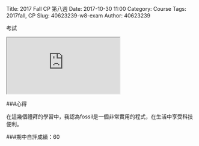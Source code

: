 Title: 2017 Fall CP 第八週
Date: 2017-10-30 11:00
Category: Course
Tags: 2017fall, CP
Slug: 40623239-w8-exam
Author: 40623239

考試

<!-- PELICAN_END_SUMMARY -->

<iframe src="https://player.vimeo.com/video/240500369"><width="640" height="492" frameborder="0" webkitallowfullscreen mozallowfullscreen allowfullscreen></iframe>

###心得

在這幾個禮拜的學習中，我認為fossil是一個非常實用的程式，在生活中享受科技便利。

###期中自評成績：60